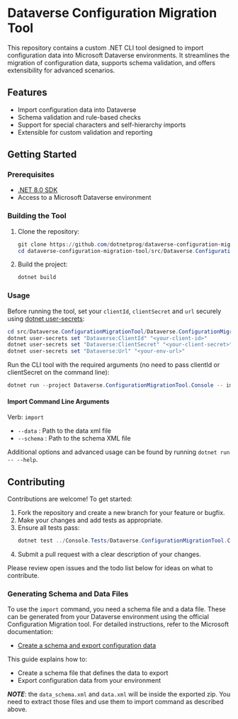 ﻿

# Dataverse Configuration Migration Tool

This repository contains a custom .NET CLI tool designed to import configuration data into Microsoft Dataverse environments. It streamlines the migration of configuration data, supports schema validation, and offers extensibility for advanced scenarios.

## Features

- Import configuration data into Dataverse
- Schema validation and rule-based checks
- Support for special characters and self-hierarchy imports
- Extensible for custom validation and reporting

## Getting Started

### Prerequisites

- [.NET 8.0 SDK](https://dotnet.microsoft.com/download/dotnet/8.0)
- Access to a Microsoft Dataverse environment

### Building the Tool

1. Clone the repository:
   ```powershell
   git clone https://github.com/dotnetprog/dataverse-configuration-migration-tool.git
   cd dataverse-configuration-migration-tool/src/Dataverse.ConfigurationMigrationTool/Dataverse.ConfigurationMigrationTool.Console
   ```
2. Build the project:
   ```powershell
   dotnet build
   ```

### Usage


Before running the tool, set your `clientId`, `clientSecret` and `url` securely using [dotnet user-secrets](https://learn.microsoft.com/en-us/aspnet/core/security/app-secrets):

```powershell
cd src/Dataverse.ConfigurationMigrationTool/Dataverse.ConfigurationMigrationTool.Console
dotnet user-secrets set "Dataverse:ClientId" "<your-client-id>"
dotnet user-secrets set "Dataverse:ClientSecret" "<your-client-secret>"
dotnet user-secrets set "Dataverse:Url" "<your-env-url>"
```

Run the CLI tool with the required arguments (no need to pass clientId or clientSecret on the command line):

```powershell
dotnet run --project Dataverse.ConfigurationMigrationTool.Console -- import --data "path/to/data.xml" --schema "path/to/schema.xml"
```

#### Import Command Line Arguments

Verb: `import`
- `--data` : Path to the data xml file
- `--schema` : Path to the schema XML file

Additional options and advanced usage can be found by running `dotnet run -- --help`.

## Contributing

Contributions are welcome! To get started:

1. Fork the repository and create a new branch for your feature or bugfix.
2. Make your changes and add tests as appropriate.
3. Ensure all tests pass:
   ```powershell
   dotnet test ../Console.Tests/Dataverse.ConfigurationMigrationTool.Console.Tests.csproj
   ```
4. Submit a pull request with a clear description of your changes.

Please review open issues and the todo list below for ideas on what to contribute.


### Generating Schema and Data Files

To use the `import` command, you need a schema file and a data file. These can be generated from your Dataverse environment using the official Configuration Migration tool. For detailed instructions, refer to the Microsoft documentation:

- [Create a schema and export configuration data](https://learn.microsoft.com/en-us/power-platform/admin/create-schema-export-configuration-data)

This guide explains how to:
- Create a schema file that defines the data to export
- Export configuration data from your environment

*__NOTE__*: the `data_schema.xml` and `data.xml` will be inside the exported zip. You need to extract those files and use them to import command as described above.



